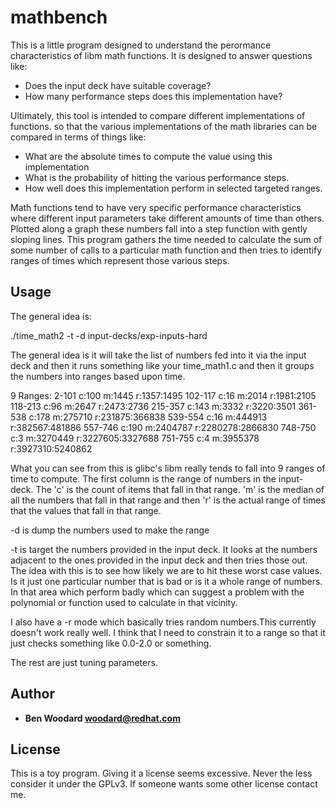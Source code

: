# mathbench

This is a little program designed to understand the perormance characteristics
of libm math functions. It is designed to answer questions like:
* Does the input deck have suitable coverage?
* How many performance steps does this implementation have?

Ultimately, this tool is intended to compare different implementations
of functions. so that the various implementations of the math
libraries can be compared in terms of things like:
* What are the absolute times to compute the value using this implementation
* What is the probability of hitting the various performance steps.
* How well does this implementation perform in selected targeted ranges.

Math functions tend to have very specific performance characteristics
where different input parameters take different amounts of time than
others. Plotted along a graph these numbers fall into a step function
with gently sloping lines. This program gathers the time needed to
calculate the sum of some number of calls to a particular math
function and then tries to identify ranges of times which represent
those various steps.

## Usage

The general idea is:

./time_math2 -t -d input-decks/exp-inputs-hard

The general idea is it will take the list of numbers fed into it via
the input deck and then it runs something like your time_math1.c and
then it groups the numbers into ranges based upon time.

9 Ranges:
2-101 c:100     m:1445  r:1357:1495
102-117 c:16    m:2014  r:1981:2105
118-213 c:96    m:2647  r:2473:2736
215-357 c:143   m:3332  r:3220:3501
361-538 c:178   m:275710        r:231875:366838
539-554 c:16    m:444913        r:382567:481886
557-746 c:190   m:2404787       r:2280278:2866830
748-750 c:3     m:3270449       r:3227605:3327688
751-755 c:4     m:3955378       r:3927310:5240862

What you can see from this is glibc's libm really tends to fall into 9
ranges of time to compute. The first column is the range of numbers in
the input-deck. The 'c' is the count of items that fall in that
range. 'm' is the median of all the numbers that fall in that range
and then 'r' is the actual range of times that the values that fall in
that range.

-d is dump the numbers used to make the range

-t is target the numbers provided in the input deck. It looks at the
 numbers adjacent to the ones provided in the input deck and then
 tries those out. The idea with this is to see how likely we are to
 hit these worst case values. Is it just one particular number that is
 bad or is it a whole range of numbers. In that area which perform
 badly which can suggest a problem with the polynomial or function
 used to calculate in that vicinity.

I also have a -r mode which basically tries random numbers.This
currently doesn't work really well. I think that I need to constrain
it to a range so that it just checks something like 0.0-2.0 or
something.

The rest are just tuning parameters.

## Author

* **Ben Woodard <woodard@redhat.com>**

## License

This is a toy program. Giving it a license seems excessive. Never the
less consider it under the GPLv3. If someone wants some other license
contact me.